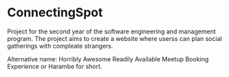 # ConnectingSpot
Project for the second year of the software engineering and management program. The project aims to create a website where userss can plan social gatherings with compleate strangers.

Alternative name: Horribly Awesome Readily Available Meetup Booking Experience or Harambe for short.

